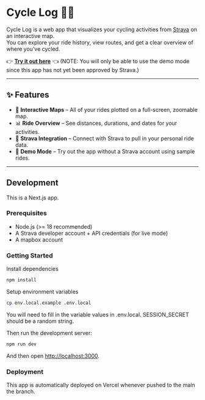 # Cycle Log 🚴‍♂️

Cycle Log is a web app that visualizes your cycling activities from [Strava](https://www.strava.com) on an interactive map.  
You can explore your ride history, view routes, and get a clear overview of where you’ve cycled.

👉 **[Try it out here](https://cycle-map.vercel.app/dashboard?mode=demo)** 👈 (NOTE: You will only be able to use the demo mode since this app has not yet been approved by Strava.)

---

## ✨ Features
- 📍 **Interactive Maps** – All of your rides plotted on a full-screen, zoomable map.
- 📊 **Ride Overview** – See distances, durations, and dates for your activities.
- 🔑 **Strava Integration** – Connect with Strava to pull in your personal ride data.
- 🧪 **Demo Mode** – Try out the app without a Strava account using sample rides.

---

## Development

This is a Next.js app. 

### Prerequisites
- Node.js (>= 18 recommended)
- A Strava developer account + API credentials (for live mode)
- A mapbox account

### Getting Started

Install dependencies

```bash
npm install
```

Setup environment variables

```bash
cp env.local.example .env.local
```

You will need to fill in the variable values in .env.local. 
SESSION_SECRET should be a random string.

Then run the development server:

```bash
npm run dev
```

And then open [http://localhost:3000](http://localhost:3000).

### Deployment

This app is automatically deployed on Vercel whenever pushed to the main the branch.
